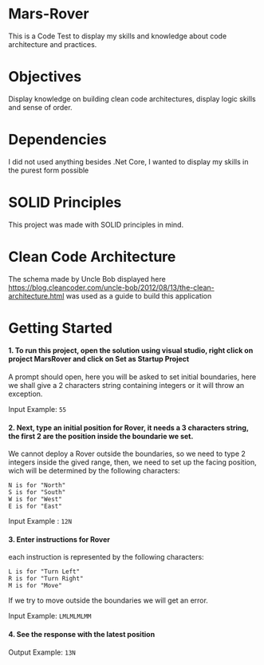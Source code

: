 # Mars-Rover
This is a Code Test to display my skills and knowledge about code architecture and practices.

# Objectives
Display knowledge on building clean code architectures, display logic skills and sense of order.

# Dependencies
I did not used anything besides .Net Core, I wanted to display my skills in the purest form possible

# SOLID Principles
This project was made with SOLID principles in mind.

# Clean Code Architecture
The schema made by Uncle Bob displayed here https://blog.cleancoder.com/uncle-bob/2012/08/13/the-clean-architecture.html was used as a guide to build this application

# Getting Started
#### 1. To run this project, open the solution using visual studio, right click on project MarsRover and click on Set as Startup Project

A prompt should open, here you will be asked to set initial boundaries, here we shall give a 2 characters string containing integers or it will throw an exception.

Input Example: ```55```

#### 2. Next, type an initial position for Rover, it needs a 3 characters string, the first 2 are the position inside the boundarie we set.

We cannot deploy a Rover outside the boundaries, so we need to type 2 integers inside the gived range, then, we need to set up the facing position, wich will be determined
by the following characters:
```
N is for "North"
S is for "South"
W is for "West"
E is for "East"
```
Input Example : ```12N```


#### 3. Enter instructions for Rover

each instruction is represented by the following characters:

```
L is for "Turn Left"
R is for "Turn Right"
M is for "Move"
```

If we try to move outside the boundaries we will get an error.

Input Example: ```LMLMLMLMM```

#### 4. See the response with the latest position 

Output Example: ```13N```


